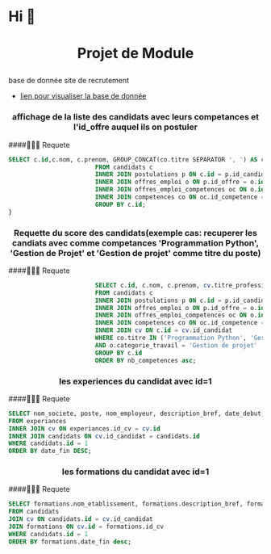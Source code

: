 # Hi 👋
# <p align="center">Projet de Module</p>
  
base de donnée site de recrutement

* [lien pour visualiser la base de donnée](https://dbdiagram.io/d/6414f7c7296d97641d88e00f)
        

### <p align="center">affichage de la liste des candidats avec leurs competances et l'id_offre auquel ils on postuler </p>
  
####🧑🏻‍💻 Requete
```sql
SELECT c.id,c.nom, c.prenom, GROUP_CONCAT(co.titre SEPARATOR ', ') AS competences, p.id AS id_offre, o.categorie_travail 
                        FROM candidats c 
                        INNER JOIN postulations p ON c.id = p.id_candidat 
                        INNER JOIN offres_emploi o ON p.id_offre = o.id 
                        INNER JOIN offres_emploi_competences oc ON o.id = oc.id_offre 
                        INNER JOIN competences co ON oc.id_competence = co.id 
                        GROUP BY c.id;
}
```
 
### <p align="center">Requette du score des candidats(exemple cas: recuperer les candiats avec comme competances 'Programmation Python', 'Gestion de Projet' et 'Gestion de projet' comme titre du poste)</p>
  
####🧑🏻‍💻 Requete
```sql
                        SELECT c.id, c.nom, c.prenom, cv.titre_profession, cv.description, cv.fichier_cv, cv.ville, cv.sexe, cv.type_travail, cv.experience, GROUP_CONCAT(co.titre SEPARATOR ', ') AS competences, COUNT(DISTINCT co.id) AS nb_competences, p.id AS id_offre, o.categorie_travail
                        FROM candidats c
                        INNER JOIN postulations p ON c.id = p.id_candidat
                        INNER JOIN offres_emploi o ON p.id_offre = o.id
                        INNER JOIN offres_emploi_competences oc ON o.id = oc.id_offre
                        INNER JOIN competences co ON oc.id_competence = co.id
                        INNER JOIN cv ON c.id = cv.id_candidat
                        WHERE co.titre IN ('Programmation Python', 'Gestion de Projet')
                        AND o.categorie_travail = 'Gestion de projet'
                        GROUP BY c.id
                        ORDER BY nb_competences asc;

```
           

### <p align="center">les experiences du candidat avec id=1</p>
  
####🧑🏻‍💻 Requete
```sql
SELECT nom_societe, poste, nom_employeur, description_bref, date_debut, date_fin 
FROM experiances 
INNER JOIN cv ON experiances.id_cv = cv.id 
INNER JOIN candidats ON cv.id_candidat = candidats.id 
WHERE candidats.id = 1 
ORDER BY date_fin DESC;
```


### <p align="center">les formations du candidat avec id=1</p>
  
  
####🧑🏻‍💻 Requete
```sql
SELECT formations.nom_etablissement, formations.description_bref, formations.diplome, formations.date_debut, formations.date_fin
FROM candidats
JOIN cv ON candidats.id = cv.id_candidat
JOIN formations ON cv.id = formations.id_cv
WHERE candidats.id = 1
ORDER BY formations.date_fin desc;

```






         